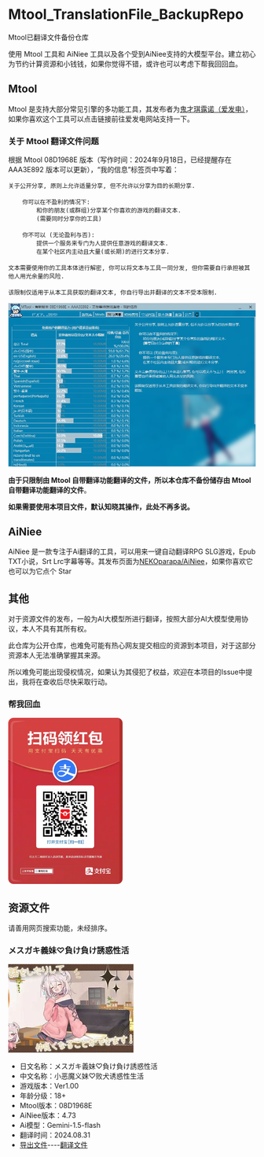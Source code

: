 # Mtool_TranslationFile_BackupRepo
Mtool已翻译文件备份仓库

使用 Mtool 工具和 AiNiee 工具以及各个受到AiNiee支持的大模型平台。建立初心为节约计算资源和小钱钱，如果你觉得不错，或许也可以考虑下帮我回回血。

## Mtool

Mtool 是支持大部分常见引擎的多功能工具，其发布者为[鬼才琪露诺（爱发电）](https://afdian.com/a/AdventCirno?tab=home)，如果你喜欢这个工具可以点击链接前往爱发电网站支持一下。

### 关于 Mtool 翻译文件问题

根据 Mtool 08D1968E 版本（写作时间：2024年9月18日，已经提醒存在 AAA3E892 版本可以更新），“我的信息”标签页中写着：
```
关于公开分享, 原则上允许适量分享, 但不允许以分享为目的长期分享.

    你可以在不盈利的情况下: 
        和你的朋友(或群组)分享某个你喜欢的游戏的翻译文本.
        (需要同时分享你的工具)
    
    你不可以 (无论盈利与否): 
        提供一个服务来专门为人提供任意游戏的翻译文本. 
        在某个社区内主动且大量(或长期)的进行文本分享.

文本需要使用你的工具本体进行解密, 你可以将文本与工具一同分发, 但你需要自行承担被其他人用光余量的风险.

该限制仅适用于从本工具获取的翻译文本, 你自行导出并翻译的文本不受本限制.
```
![image-20240918004343854](./assets/image-20240918004343854.png)

**由于只限制由 Mtool 自带翻译功能翻译的文件，所以本仓库不备份储存由 Mtool 自带翻译功能翻译的文件**。

**如果需要使用本项目文件，默认知晓其操作，此处不再多说。**

## AiNiee

AiNiee 是一款专注于Ai翻译的工具，可以用来一键自动翻译RPG SLG游戏，Epub TXT小说，Srt Lrc字幕等等。其发布页面为[NEKOparapa/AiNiee](https://github.com/NEKOparapa/AiNiee)，如果你喜欢它也可以为它点个 Star



## 其他

对于资源文件的发布，一般为AI大模型所进行翻译，按照大部分AI大模型使用协议，本人不具有其所有权。

此仓库为公开仓库，也难免可能有热心网友提交相应的资源到本项目，对于这部分资源本人无法准确掌握其来源。

所以难免可能出现侵权情况，如果认为其侵犯了权益，欢迎在本项目的Issue中提出，我将在查收后尽快采取行动。

### 帮我回血

<img src="./assets/d3fd336fd59763699a96fc790c410b2b.jpeg" alt="d3fd336fd59763699a96fc790c410b2b-w70" style="zoom: 33%;" />

## 资源文件

请善用网页搜索功能，未经排序。

### メスガキ義妹♡負け負け誘惑性活

![image-20240918010444894](./assets/image-20240918010444894.png)

* 日文名称：メスガキ義妹♡負け負け誘惑性活
* 中文名称：小恶魔义妹♡败犬诱惑性生活
* 游戏版本：Ver1.00
* 年龄分级：18+
* Mtool版本：08D1968E
* AiNiee版本：4.73
* Ai模型：Gemini-1.5-flash
* 翻译时间：2024.08.31
* [导出文件](./backupfile/メスガキ義妹♡負け負け誘惑性活/ManualTransFile.json)----[翻译文件](./backupfile/メスガキ義妹♡負け負け誘惑性活/ManualTransFile_translated.json)
